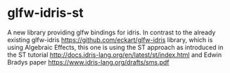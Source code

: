 # glfw-idris-st
A new library providing glfw bindings for idris.
In contrast to the already existing glfw-idris https://github.com/eckart/glfw-idris library,
which is using Algebraic Effects, this one is using the ST approach as introduced in the
ST tutorial http://docs.idris-lang.org/en/latest/st/index.html and Edwin Bradys paper
https://www.idris-lang.org/drafts/sms.pdf